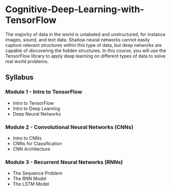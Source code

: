 # Cognitive-Deep-Learning-with-TensorFlow
The majority of data in the world is unlabeled and unstructured, for instance images, sound, and text data. Shallow neural networks cannot easily capture relevant structures within this type of data, but deep networks are capable of discovering the hidden structures. In this course, you will use the TensorFlow library to apply deep learning on different types of data to solve real world problems.

## Syllabus

### Module 1 - Intro to TensorFlow
* Intro to TensorFlow
* Intro to Deep Learning
* Deep Neural Networks

### Module 2 - Convolutional Neural Networks (CNNs)
* Intro to CNNs
* CNNs for Classification
* CNN Architecture

### Module 3 - Recurrent Neural Networks (RNNs)
* The Sequence Problem
* The RNN Model
* The LSTM Model